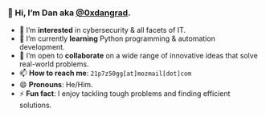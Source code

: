### 👋 Hi, I’m Dan aka [@0xdangrad](https://www.github.com/@0xdangrad).
- 👀 I’m **interested** in cybersecurity & all facets of IT.
- 🌱 I’m currently **learning** Python programming & automation development.
- 💞️ I’m open to **collaborate** on a wide range of innovative ideas that solve real-world problems.
- 📫 **How to reach me**: `21p7z50gg[at]mozmail[dot]com`
- 😄 **Pronouns**: He/Him.
- ⚡ **Fun fact**: I enjoy tackling tough problems and finding efficient solutions.

<!---
0xdangrad/0xdangrad is a ✨ special ✨ repository because its `README.md` (this file) appears on your GitHub profile.
You can click the Preview link to take a look at your changes.
--->
